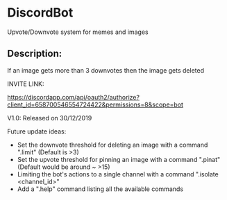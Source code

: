 # DiscordBot
Upvote/Downvote system for memes and images

## Description:
If an image gets more than 3 downvotes then the image gets deleted


INVITE LINK:

https://discordapp.com/api/oauth2/authorize?client_id=658700546554724422&permissions=8&scope=bot


V1.0: Released on 30/12/2019

Future update ideas: 
- Set the downvote threshold for deleting an image with a command ".limit" (Default is >3)
- Set the upvote threshold for pinning an image with a command ".pinat" (Default would be around ~ >15)
- Limiting the bot's actions to a single channel with a command ".isolate <channel_id>"
- Add a ".help" command listing all the available commands


